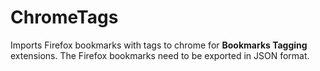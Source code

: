 # ChromeTags
Imports Firefox bookmarks with tags to chrome for **Bookmarks Tagging** extensions. The Firefox bookmarks need to be exported in JSON format.
